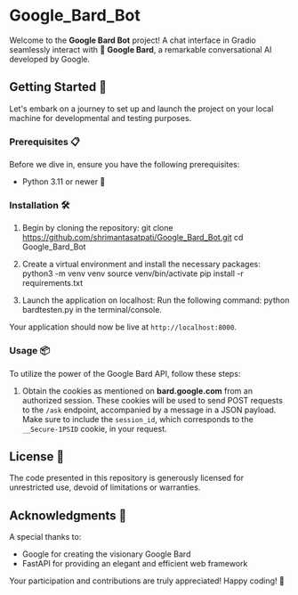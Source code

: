 # Google_Bard_Bot 

Welcome to the **Google Bard Bot** project! A chat interface in Gradio seamlessly interact with 🤖 **Google Bard**, a remarkable conversational AI developed by Google.

## Getting Started 🚀

Let's embark on a journey to set up and launch the project on your local machine for developmental and testing purposes.

### Prerequisites 📋

Before we dive in, ensure you have the following prerequisites:

- Python 3.11 or newer 🐍

### Installation 🛠️

1. Begin by cloning the repository:
    git clone https://github.com/shrimantasatpati/Google_Bard_Bot.git
    cd Google_Bard_Bot

2. Create a virtual environment and install the necessary packages:
    python3 -m venv venv
    source venv/bin/activate
    pip install -r requirements.txt

3. Launch the application on localhost:
   Run the following command: python bardtesten.py in the terminal/console.

Your application should now be live at `http://localhost:8000`.

### Usage 📦

To utilize the power of the Google Bard API, follow these steps:

1. Obtain the cookies as mentioned on **bard.google.com** from an authorized session. These cookies will be used to send POST requests to the `/ask` endpoint, accompanied by a message in a JSON payload. Make sure to include the `session_id`, which corresponds to the `__Secure-1PSID` cookie, in your request.

## License 📜

The code presented in this repository is generously licensed for unrestricted use, devoid of limitations or warranties.

## Acknowledgments 🙌

A special thanks to:

- Google for creating the visionary Google Bard
- FastAPI for providing an elegant and efficient web framework

Your participation and contributions are truly appreciated! Happy coding! 🎉
